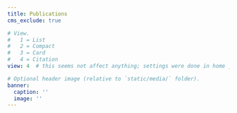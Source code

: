 ```yaml
---
title: Publications
cms_exclude: true

# View.
#   1 = List
#   2 = Compact
#   3 = Card
#   4 = Citation
view: 4  # this seems not affect anything; settings were done in home _index

# Optional header image (relative to `static/media/` folder).
banner:
  caption: ''
  image: ''
---
```

